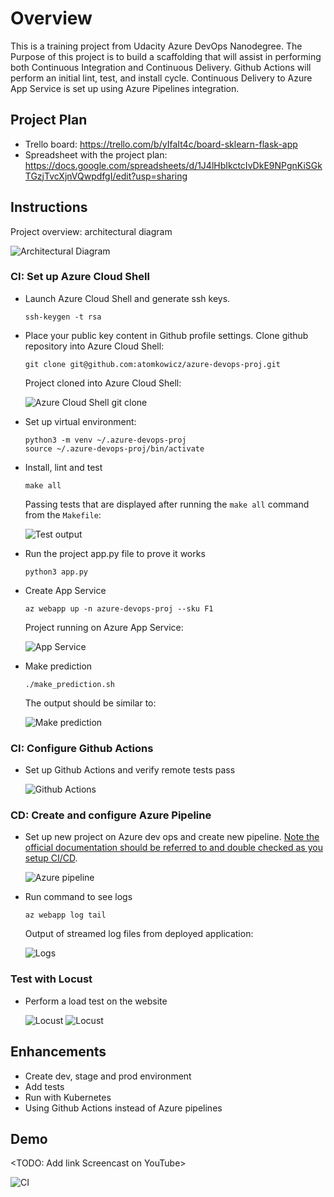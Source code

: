 # Overview
This is a training project from Udacity Azure DevOps Nanodegree.
The Purpose of this project is to build a scaffolding that will assist in performing both Continuous Integration and Continuous Delivery. 
Github Actions will perform an initial lint, test, and install cycle. 
Continuous Delivery to Azure App Service is set up using Azure Pipelines integration.

## Project Plan

* Trello board: https://trello.com/b/yIfaIt4c/board-sklearn-flask-app
* Spreadsheet with the project plan: https://docs.google.com/spreadsheets/d/1J4lHbIkctcIvDkE9NPgnKiSGkTGzjTvcXjnVQwpdfgI/edit?usp=sharing

## Instructions

Project overview: architectural diagram 

![Architectural Diagram](screenshots/schema.jpg?raw=true "Diagram")

### CI: Set up Azure Cloud Shell

* Launch Azure Cloud Shell and generate ssh keys. 

    ```
    ssh-keygen -t rsa
    ```
* Place your public key content in Github profile settings. Clone github repository into Azure Cloud Shell:

    ```
    git clone git@github.com:atomkowicz/azure-devops-proj.git
    ```

    Project cloned into Azure Cloud Shell:

    ![Azure Cloud Shell git clone](screenshots/1.azure-cloud-shell-clone.jpg?raw=true "Clone repo to Azure Cloud Shell")

* Set up virtual environment:

    ```
    python3 -m venv ~/.azure-devops-proj
    source ~/.azure-devops-proj/bin/activate
    ```

* Install, lint and test

    ```
    make all
    ```

    Passing tests that are displayed after running the `make all` command from the `Makefile`:

    ![Test output](screenshots/test-passed.jpg?raw=true "Tests passed")

* Run the project app.py file to prove it works

    ```
    python3 app.py
    ```

* Create App Service

    ```
    az webapp up -n azure-devops-proj --sku F1
    ```

    Project running on Azure App Service:


    ![App Service](screenshots/appservice-running.jpg?raw=true "Azure App Service")

* Make prediction

    ```
    ./make_prediction.sh
    ```
    The output should be similar to:

    ![Make prediction](screenshots/make-prediction.jpg?raw=true "Make predictions output")

### CI: Configure Github Actions

* Set up Github Actions and verify remote tests pass

    ![Github Actions](screenshots/github-actions.jpg?raw=true "Github Actions")


### CD: Create and configure Azure Pipeline

* Set up new project on Azure dev ops and create new pipeline. [Note the official documentation should be referred to and double checked as you setup CI/CD](https://docs.microsoft.com/en-us/azure/devops/pipelines/ecosystems/python-webapp?view=azure-devops).

    ![Azure pipeline](screenshots/pipelines.jpg?raw=true "Azure pipeline")

* Run command to see logs

    ```
    az webapp log tail
    ```

    Output of streamed log files from deployed application:

    ![Logs](screenshots/logs.jpg?raw=true "Logs")

### Test with Locust

* Perform a load test on the website

    ![Locust](screenshots/run-locust-1.jpg?raw=true "Locust")
    ![Locust](screenshots/run-locust.jpg?raw=true "Locust")

## Enhancements

* Create dev, stage and prod environment
* Add tests
* Run with Kubernetes
* Using Github Actions instead of Azure pipelines

## Demo 

<TODO: Add link Screencast on YouTube>

![CI](https://github.com/atomkowicz/azure-devops/workflows/CI/badge.svg)
